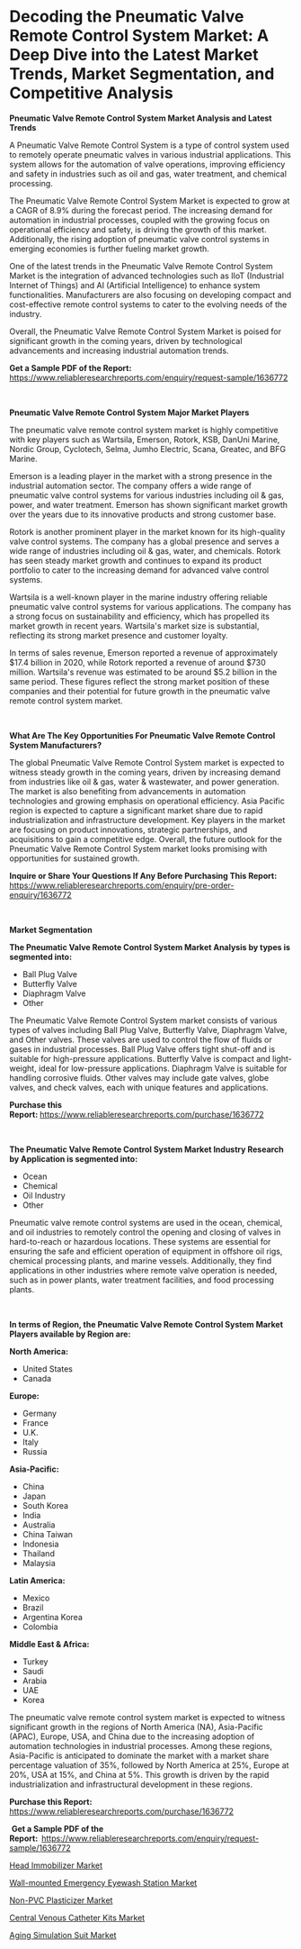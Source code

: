 <p><h1>Decoding the Pneumatic Valve Remote Control System Market: A Deep Dive into the Latest Market Trends, Market Segmentation, and Competitive Analysis</h1></p><p><strong>Pneumatic Valve Remote Control System Market Analysis and Latest Trends</strong></p>
<p><p>A Pneumatic Valve Remote Control System is a type of control system used to remotely operate pneumatic valves in various industrial applications. This system allows for the automation of valve operations, improving efficiency and safety in industries such as oil and gas, water treatment, and chemical processing.</p><p>The Pneumatic Valve Remote Control System Market is expected to grow at a CAGR of 8.9% during the forecast period. The increasing demand for automation in industrial processes, coupled with the growing focus on operational efficiency and safety, is driving the growth of this market. Additionally, the rising adoption of pneumatic valve control systems in emerging economies is further fueling market growth.</p><p>One of the latest trends in the Pneumatic Valve Remote Control System Market is the integration of advanced technologies such as IIoT (Industrial Internet of Things) and AI (Artificial Intelligence) to enhance system functionalities. Manufacturers are also focusing on developing compact and cost-effective remote control systems to cater to the evolving needs of the industry.</p><p>Overall, the Pneumatic Valve Remote Control System Market is poised for significant growth in the coming years, driven by technological advancements and increasing industrial automation trends.</p></p>
<p><strong>Get a Sample PDF of the Report:&nbsp;</strong> <a href="https://www.reliableresearchreports.com/enquiry/request-sample/1636772">https://www.reliableresearchreports.com/enquiry/request-sample/1636772</a></p>
<p>&nbsp;</p>
<p><strong>Pneumatic Valve Remote Control System Major Market Players</strong></p>
<p><p>The pneumatic valve remote control system market is highly competitive with key players such as Wartsila, Emerson, Rotork, KSB, DanUni Marine, Nordic Group, Cyclotech, Selma, Jumho Electric, Scana, Greatec, and BFG Marine. </p><p>Emerson is a leading player in the market with a strong presence in the industrial automation sector. The company offers a wide range of pneumatic valve control systems for various industries including oil & gas, power, and water treatment. Emerson has shown significant market growth over the years due to its innovative products and strong customer base.</p><p>Rotork is another prominent player in the market known for its high-quality valve control systems. The company has a global presence and serves a wide range of industries including oil & gas, water, and chemicals. Rotork has seen steady market growth and continues to expand its product portfolio to cater to the increasing demand for advanced valve control systems.</p><p>Wartsila is a well-known player in the marine industry offering reliable pneumatic valve control systems for various applications. The company has a strong focus on sustainability and efficiency, which has propelled its market growth in recent years. Wartsila's market size is substantial, reflecting its strong market presence and customer loyalty.</p><p>In terms of sales revenue, Emerson reported a revenue of approximately $17.4 billion in 2020, while Rotork reported a revenue of around $730 million. Wartsila's revenue was estimated to be around $5.2 billion in the same period. These figures reflect the strong market position of these companies and their potential for future growth in the pneumatic valve remote control system market.</p></p>
<p>&nbsp;</p>
<p><strong>What Are The Key Opportunities For Pneumatic Valve Remote Control System Manufacturers?</strong></p>
<p><p>The global Pneumatic Valve Remote Control System market is expected to witness steady growth in the coming years, driven by increasing demand from industries like oil & gas, water & wastewater, and power generation. The market is also benefiting from advancements in automation technologies and growing emphasis on operational efficiency. Asia Pacific region is expected to capture a significant market share due to rapid industrialization and infrastructure development. Key players in the market are focusing on product innovations, strategic partnerships, and acquisitions to gain a competitive edge. Overall, the future outlook for the Pneumatic Valve Remote Control System market looks promising with opportunities for sustained growth.</p></p>
<p><strong>Inquire or Share Your Questions If Any Before Purchasing This Report:</strong> <a href="https://www.reliableresearchreports.com/enquiry/pre-order-enquiry/1636772">https://www.reliableresearchreports.com/enquiry/pre-order-enquiry/1636772</a></p>
<p>&nbsp;</p>
<p><strong>Market Segmentation</strong></p>
<p><strong>The Pneumatic Valve Remote Control System Market Analysis by types is segmented into:</strong></p>
<p><ul><li>Ball Plug Valve</li><li>Butterfly Valve</li><li>Diaphragm Valve</li><li>Other</li></ul></p>
<p><p>The Pneumatic Valve Remote Control System market consists of various types of valves including Ball Plug Valve, Butterfly Valve, Diaphragm Valve, and Other valves. These valves are used to control the flow of fluids or gases in industrial processes. Ball Plug Valve offers tight shut-off and is suitable for high-pressure applications. Butterfly Valve is compact and light-weight, ideal for low-pressure applications. Diaphragm Valve is suitable for handling corrosive fluids. Other valves may include gate valves, globe valves, and check valves, each with unique features and applications.</p></p>
<p><strong>Purchase this Report:&nbsp;</strong><a href="https://www.reliableresearchreports.com/purchase/1636772">https://www.reliableresearchreports.com/purchase/1636772</a></p>
<p>&nbsp;</p>
<p><strong>The Pneumatic Valve Remote Control System Market Industry Research by Application is segmented into:</strong></p>
<p><ul><li>Ocean</li><li>Chemical</li><li>Oil Industry</li><li>Other</li></ul></p>
<p><p>Pneumatic valve remote control systems are used in the ocean, chemical, and oil industries to remotely control the opening and closing of valves in hard-to-reach or hazardous locations. These systems are essential for ensuring the safe and efficient operation of equipment in offshore oil rigs, chemical processing plants, and marine vessels. Additionally, they find applications in other industries where remote valve operation is needed, such as in power plants, water treatment facilities, and food processing plants.</p></p>
<p>&nbsp;</p>
<p><strong>In terms of Region, the Pneumatic Valve Remote Control System Market Players available by Region are:</strong></p>
<p>
    <p> <strong> North America: </strong>
        <ul>
            <li>United States</li>
            <li>Canada</li>
        </ul>
        </p> 
    <p> <strong> Europe: </strong>
        <ul>
            <li>Germany</li>
            <li>France</li>
            <li>U.K.</li>
            <li>Italy</li>
            <li>Russia</li>
        </ul>
        </p> 
    <p> <strong> Asia-Pacific: </strong>
        <ul>
            <li>China</li>
            <li>Japan</li>
            <li>South Korea</li>
            <li>India</li>
            <li>Australia</li>
            <li>China Taiwan</li>
            <li>Indonesia</li>
            <li>Thailand</li>
            <li>Malaysia</li>
        </ul>
        </p> 
    <p> <strong> Latin America: </strong>
        <ul>
            <li>Mexico</li>
            <li>Brazil</li>
            <li>Argentina Korea</li>
            <li>Colombia</li>
        </ul>
        </p> 
    <p> <strong> Middle East & Africa: </strong>
        <ul>
            <li>Turkey</li>
            <li>Saudi</li>
            <li>Arabia</li>
            <li>UAE</li>
            <li>Korea</li>
        </ul>
    </p>
    </p>
<p><p>The pneumatic valve remote control system market is expected to witness significant growth in the regions of North America (NA), Asia-Pacific (APAC), Europe, USA, and China due to the increasing adoption of automation technologies in industrial processes. Among these regions, Asia-Pacific is anticipated to dominate the market with a market share percentage valuation of 35%, followed by North America at 25%, Europe at 20%, USA at 15%, and China at 5%. This growth is driven by the rapid industrialization and infrastructural development in these regions.</p></p>
<p><strong>Purchase this Report: </strong><a href="https://www.reliableresearchreports.com/purchase/1636772">https://www.reliableresearchreports.com/purchase/1636772</a></p>
<p>&nbsp;<strong>Get a Sample PDF of the Report:&nbsp;&nbsp;</strong><a href="https://www.reliableresearchreports.com/enquiry/request-sample/1636772">https://www.reliableresearchreports.com/enquiry/request-sample/1636772</a></p>
<p><strong></strong></p>
<p><p><a href="https://medium.com/p/4df4a7b1d275/edit">Head Immobilizer Market</a></p><p><a href="https://github.com/shotows/Market-Research-Report-List-1/blob/main/wall-mounted-emergency-eyewash-station-market.md">Wall-mounted Emergency Eyewash Station Market</a></p><p><a href="https://github.com/beatblasta/Market-Research-Report-List-1/blob/main/non-pvc-plasticizer-market.md">Non-PVC Plasticizer Market</a></p><p><a href="https://medium.com/p/669483f24403/edit">Central Venous Catheter Kits Market</a></p><p><a href="https://medium.com/p/4ba6404878d2/edit">Aging Simulation Suit Market</a></p></p>